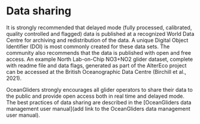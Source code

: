 # Data sharing
It is strongly recommended that delayed mode (fully processed, calibrated, quality controlled and flagged) data is published at a recognized World Data Centre for archiving and redistribution of the data. 
A unique Digital Object Identifier (DOI) is most commonly created for these data sets. 
The community also recommends that the data is published with open and free access.
An example North Lab-on-Chip NO3+NO2 glider dataset, complete with readme file and data flags, generated as part of the AlterEco project can be accessed at the British Oceanographic Data Centre (Birchill et al., 2021).

OceanGliders strongly encourages all glider operators to share their data to the public and provide open access both in real time and delayed mode. 
The best practices of data sharing are described in the [OceanGliders data management user manual](add link to the OceanGliders data management user manual).
